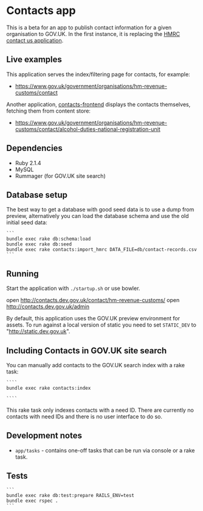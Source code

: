 # Contacts app

This is a beta for an app to publish contact information for a given
organisation to GOV.UK. In the first instance, it is replacing the
[HMRC contact us application](http://search2.hmrc.gov.uk/kb5/hmrc/contactus/home.page).

## Live examples

This application serves the index/filtering page for contacts, for example:
- https://www.gov.uk/government/organisations/hm-revenue-customs/contact

Another application, [contacts-frontend](https://github.com/alphagov/contacts-frontend)
displays the contacts themselves, fetching them from content store:
- https://www.gov.uk/government/organisations/hm-revenue-customs/contact/alcohol-duties-national-registration-unit

## Dependencies

* Ruby 2.1.4
* MySQL
* Rummager (for GOV.UK site search)

## Database setup

The best way to get a database with good seed data is to use a dump from preview,
alternatively you can load the database schema and use the old initial seed data:

    ```
    bundle exec rake db:schema:load
    bundle exec rake db:seed
    bundle exec rake contacts:import_hmrc DATA_FILE=db/contact-records.csv
    ```

## Running

Start the application with `./startup.sh` or use bowler.

open http://contacts.dev.gov.uk/contact/hm-revenue-customs/
open http://contacts.dev.gov.uk/admin

By default, this application uses the GOV.UK preview environment for assets. To
run against a local version of static you need to set `STATIC_DEV` to
"http://static.dev.gov.uk".

## Including Contacts in GOV.UK site search

You can manually add contacts to the GOV.UK search index with a rake task:

    ````
    bundle exec rake contacts:index

    ````

This rake task only indexes contacts with a need ID. There are currently no
contacts with need IDs and there is no user interface to do so.


## Development notes

* ```app/tasks``` - contains one-off tasks that can be run via console or a rake task.

## Tests

    ```
    bundle exec rake db:test:prepare RAILS_ENV=test
    bundle exec rspec .
    ```
